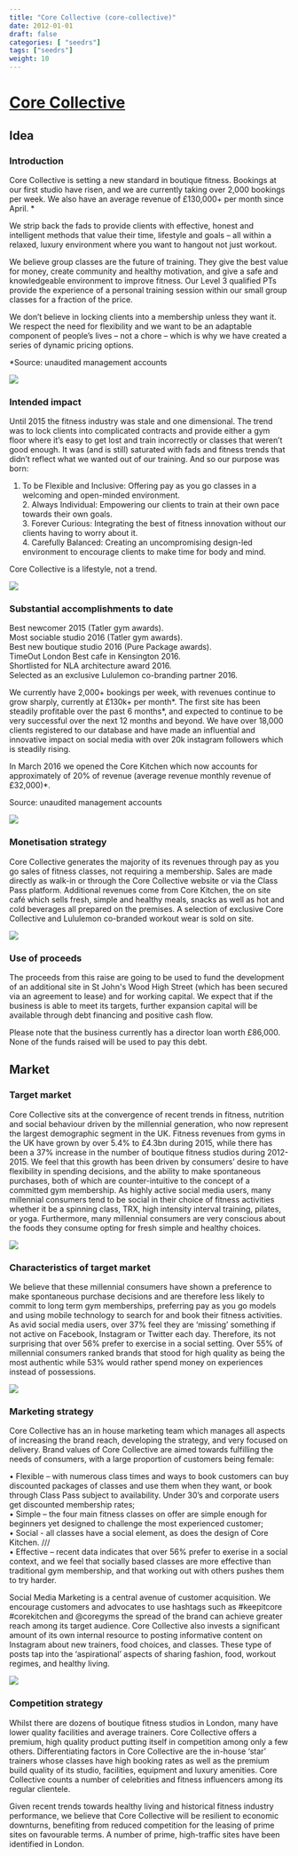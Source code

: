 ```yaml
---
title: "Core Collective (core-collective)"
date: 2012-01-01
draft: false
categories: [ "seedrs"]
tags: ["seedrs"]
weight: 10
---
```


# [Core Collective](https://www.seedrs.com/core-collective)

## Idea

### Introduction

Core Collective is setting a new standard in boutique fitness. Bookings at our first studio have risen, and we are currently taking over 2,000 bookings per week. We also have an average revenue of £130,000+ per month since April. *

We strip back the fads to provide clients with effective, honest and intelligent methods that value their time, lifestyle and goals – all within a relaxed, luxury environment where you want to hangout not just workout.

We believe group classes are the future of training. They give the best value for money, create community and healthy motivation, and give a safe and knowledgeable environment to improve fitness. Our Level 3 qualified PTs provide the experience of a personal training session within our small group classes for a fraction of the price.

We don’t believe in locking clients into a membership unless they want it. We respect the need for flexibility and we want to be an adaptable component of people’s lives – not a chore – which is why we have created a series of dynamic pricing options.

*Source: unaudited management accounts

![](/img/seedrs/uploads/startup/section_image/image/11364/5e2vazcnky659kelb7ttgae7lhwx1lc/CC_5.jpg?rect=0%2C0%2C600%2C400&w=600&fit=clip&s=60a4c6ccb03d36692faf96dada7109c0)

### Intended impact

Until 2015 the fitness industry was stale and one dimensional. The trend was to lock clients into complicated contracts and provide either a gym floor where it’s easy to get lost and train incorrectly or classes that weren’t good enough. It was (and is still) saturated with fads and fitness trends that didn’t reflect what we wanted out of our training. And so our purpose was born:

1. To be Flexible and Inclusive: Offering pay as you go classes in a welcoming and open-minded environment. <br>2. Always Individual: Empowering our clients to train at their own pace towards their own goals. <br>3. Forever Curious: Integrating the best of fitness innovation without our clients having to worry about it. <br>4. Carefully Balanced: Creating an uncompromising design-led environment to encourage clients to make time for body and mind.

Core Collective is a lifestyle, not a trend.

![](/img/seedrs/uploads/startup/section_image/image/11363/iqc5q7mgerke95q2dm9q1cu0crcalxh/CC_4.jpg?rect=0%2C0%2C600%2C400&w=600&fit=clip&s=1395456eb9c11b9a923b02ac73e87201)

### Substantial accomplishments to date

Best newcomer 2015 (Tatler gym awards). <br>Most sociable studio 2016 (Tatler gym awards). <br>Best new boutique studio 2016 (Pure Package awards). <br>TimeOut London Best cafe in Kensington 2016. <br>Shortlisted for NLA architecture award 2016. <br>Selected as an exclusive Lululemon co-branding partner 2016.

We currently have 2,000+ bookings per week, with revenues continue to grow sharply, currently at £130k+ per month*. The first site has been steadily profitable over the past 6 months*, and expected to continue to be very successful over the next 12 months and beyond. We have over 18,000 clients registered to our database and have made an influential and innovative impact on social media with over 20k instagram followers which is steadily rising.

In March 2016 we opened the Core Kitchen which now accounts for approximately of 20% of revenue (average revenue monthly revenue of £32,000)*.

Source: unaudited management accounts

![](/img/seedrs/uploads/startup/section_image/image/11365/mwot93sgb3bt99sd49mv51vrww0qg9w/CC_9.jpg?rect=0%2C0%2C600%2C400&w=600&fit=clip&s=bb55346711363854f94c75581728cf6d)

### Monetisation strategy

Core Collective generates the majority of its revenues through pay as you go sales of fitness classes, not requiring a membership. Sales are made directly as walk-in or through the Core Collective website or via the Class Pass platform. Additional revenues come from Core Kitchen, the on site café which sells fresh, simple and healthy meals, snacks as well as hot and cold beverages all prepared on the premises. A selection of exclusive Core Collective and Lululemon co-branded workout wear is sold on site.

![](/img/seedrs/uploads/startup/section_image/image/11366/ltyf0kjgyvpzg25p6oh8vmsstsb2p9r/CC_8.jpg?rect=0%2C0%2C594%2C400&w=600&fit=clip&s=b2c06fe20bb000fbebed976df82da001)

### Use of proceeds

The proceeds from this raise are going to be used to fund the development of an additional site in St John's Wood High Street (which has been secured via an agreement to lease) and for working capital. We expect that if the business is able to meet its targets, further expansion capital will be available through debt financing and positive cash flow.

Please note that the business currently has a director loan worth £86,000. None of the funds raised will be used to pay this debt.

## Market

### Target market

Core Collective sits at the convergence of recent trends in fitness, nutrition and social behaviour driven by the millennial generation, who now represent the largest demographic segment in the UK. Fitness revenues from gyms in the UK have grown by over 5.4% to £4.3bn during 2015, while there has been a 37% increase in the number of boutique fitness studios during 2012-2015. We feel that this growth has been driven by consumers’ desire to have flexibility in spending decisions, and the ability to make spontaneous purchases, both of which are counter-intuitive to the concept of a committed gym membership. As highly active social media users, many millennial consumers tend to be social in their choice of fitness activities whether it be a spinning class, TRX, high intensity interval training, pilates, or yoga. Furthermore, many millennial consumers are very conscious about the foods they consume opting for fresh simple and healthy choices.

![](/img/seedrs/uploads/startup/section_image/image/11367/oobm3yh6fjsk6cy09q34bvpjvel8gku/DSC4223-Edit-Edit_copy.jpg?rect=0%2C0%2C7360%2C4912&w=600&fit=clip&s=3309fce1f9d6048e7f2ff1f497381393)

### Characteristics of target market

We believe that these millennial consumers have shown a preference to make spontaneous purchase decisions and are therefore less likely to commit to long term gym memberships, preferring pay as you go models and using mobile technology to search for and book their fitness activities. As avid social media users, over 37% feel they are ‘missing’ something if not active on Facebook, Instagram or Twitter each day. Therefore, its not surprising that over 56% prefer to exercise in a social setting. Over 55% of millennial consumers ranked brands that stood for high quality as being the most authentic while 53% would rather spend money on experiences instead of possessions.

![](/img/seedrs/uploads/startup/section_image/image/11368/iasfdvbbrlmvc4yrj4ojmafw5t3e5x5/SG_20160520_CC_Class_33_copy.jpg?rect=0%2C0%2C1255%2C837&w=600&fit=clip&s=caea6ff2ec21ae69d53980c80282b2e6)

### Marketing strategy

Core Collective has an in house marketing team which manages all aspects of increasing the brand reach, developing the strategy, and very focused on delivery. Brand values of Core Collective are aimed towards fulfilling the needs of consumers, with a large proportion of customers being female:

• Flexible – with numerous class times and ways to book customers can buy discounted packages of classes and use them when they want, or book through Class Pass subject to availability. Under 30’s and corporate users get discounted membership rates; <br>• Simple – the four main fitness classes on offer are simple enough for beginners yet designed to challenge the most experienced customer; <br>• Social - all classes have a social element, as does the design of Core Kitchen. /// <br>• Effective – recent data indicates that over 56% prefer to exerise in a social context, and we feel that socially based classes are more effective than traditional gym membership, and that working out with others pushes them to try harder.

Social Media Marketing is a central avenue of customer acquisition. We encourage customers and advocates to use hashtags such as #keepitcore #corekitchen and @coregyms the spread of the brand can achieve greater reach among its target audience. Core Collective also invests a significant amount of its own internal resource to posting informative content on Instagram about new trainers, food choices, and classes. These type of posts tap into the ‘aspirational’ aspects of sharing fashion, food, workout regimes, and healthy living.

![](/img/seedrs/uploads/startup/section_image/image/11369/rsa2hrfqmh16ei20x3hl7ueye01h5b/CC_3.jpg?rect=0%2C8%2C400%2C532&w=600&fit=clip&s=fc4b93e5b5a07812c7a6e313c5e8a84d)

### Competition strategy

Whilst there are dozens of boutique fitness studios in London, many have lower quality facilities and average trainers. Core Collective offers a premium, high quality product putting itself in competition among only a few others. Differentiating factors in Core Collective are the in-house ‘star’ trainers whose classes have high booking rates as well as the premium build quality of its studio, facilities, equipment and luxury amenities. Core Collective counts a number of celebrities and fitness influencers among its regular clientele.

Given recent trends towards healthy living and historical fitness industry performance, we believe that Core Collective will be resilient to economic downturns, benefiting from reduced competition for the leasing of prime sites on favourable terms. A number of prime, high-traffic sites have been identified in London.

